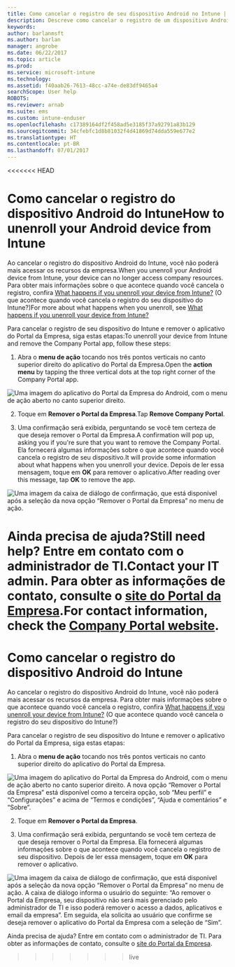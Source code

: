 ```yaml
---
title: Como cancelar o registro de seu dispositivo Android no Intune | Microsoft Docs
description: Descreve como cancelar o registro de um dispositivo Android do Intune
keywords: 
author: barlanmsft
ms.author: barlan
manager: angrobe
ms.date: 06/22/2017
ms.topic: article
ms.prod: 
ms.service: microsoft-intune
ms.technology: 
ms.assetid: f40aab26-7613-48cc-a74e-de83df9465a4
searchScope: User help
ROBOTS: 
ms.reviewer: arnab
ms.suite: ems
ms.custom: intune-enduser
ms.openlocfilehash: c17389164df2f458ad5e3185f37a92791a83b129
ms.sourcegitcommit: 34cfebfc1d8b81032f4d41869d74dda559e677e2
ms.translationtype: HT
ms.contentlocale: pt-BR
ms.lasthandoff: 07/01/2017
---
```

<<<<<<< HEAD
# <span data-ttu-id="ac2e2-103">Como cancelar o registro do dispositivo Android do Intune</span><span class="sxs-lookup"><span data-stu-id="ac2e2-103">How to unenroll your Android device from Intune</span></span>
<a id="how-to-unenroll-your-android-device-from-intune" class="xliff"></a>

<span data-ttu-id="ac2e2-104">Ao cancelar o registro do dispositivo Android do Intune, você não poderá mais acessar os recursos da empresa.</span><span class="sxs-lookup"><span data-stu-id="ac2e2-104">When you unenroll your Android device from Intune, your device can no longer access company resources.</span></span>  <span data-ttu-id="ac2e2-105">Para obter mais informações sobre o que acontece quando você cancela o registro, confira [What happens if you unenroll your device from Intune?](what-happens-if-you-unenroll-your-device-from-intune-android.md) (O que acontece quando você cancela o registro do seu dispositivo do Intune?)</span><span class="sxs-lookup"><span data-stu-id="ac2e2-105">For more about what happens when you unenroll, see [What happens if you unenroll your device from Intune?](what-happens-if-you-unenroll-your-device-from-intune-android.md)</span></span>

<span data-ttu-id="ac2e2-106">Para cancelar o registro de seu dispositivo do Intune e remover o aplicativo do Portal da Empresa, siga estas etapas:</span><span class="sxs-lookup"><span data-stu-id="ac2e2-106">To unenroll your device from Intune and remove the Company Portal app, follow these steps:</span></span>

1. <span data-ttu-id="ac2e2-107">Abra o **menu de ação** tocando nos três pontos verticais no canto superior direito do aplicativo do Portal da Empresa.</span><span class="sxs-lookup"><span data-stu-id="ac2e2-107">Open the **action menu** by tapping the three vertical dots at the top right corner of the Company Portal app.</span></span> 

  ![Uma imagem do aplicativo do Portal da Empresa do Android, com o menu de ação aberto no canto superior direito.](./media/android_remove_cp_menu_action_after_1705.png)

2. <span data-ttu-id="ac2e2-110">Toque em **Remover o Portal da Empresa**.</span><span class="sxs-lookup"><span data-stu-id="ac2e2-110">Tap **Remove Company Portal**.</span></span>

3. <span data-ttu-id="ac2e2-111">Uma confirmação será exibida, perguntando se você tem certeza de que deseja remover o Portal da Empresa.</span><span class="sxs-lookup"><span data-stu-id="ac2e2-111">A confirmation will pop up, asking you if you're sure that you want to remove the Company Portal.</span></span> <span data-ttu-id="ac2e2-112">Ela fornecerá algumas informações sobre o que acontece quando você cancela o registro de seu dispositivo.</span><span class="sxs-lookup"><span data-stu-id="ac2e2-112">It will provide some information about what happens when you unenroll your device.</span></span> <span data-ttu-id="ac2e2-113">Depois de ler essa mensagem, toque em **OK** para remover o aplicativo.</span><span class="sxs-lookup"><span data-stu-id="ac2e2-113">After reading over this message, tap **OK** to remove the app.</span></span> 

  ![Uma imagem da caixa de diálogo de confirmação, que está disponível após a seleção da nova opção “Remover o Portal da Empresa” no menu de ação.](./media/android_remove_cp_menu_confirmation_after_1705.png)

<span data-ttu-id="ac2e2-117">Ainda precisa de ajuda?</span><span class="sxs-lookup"><span data-stu-id="ac2e2-117">Still need help?</span></span> <span data-ttu-id="ac2e2-118">Entre em contato com o administrador de TI.</span><span class="sxs-lookup"><span data-stu-id="ac2e2-118">Contact your IT admin.</span></span> <span data-ttu-id="ac2e2-119">Para obter as informações de contato, consulte o [site do Portal da Empresa](http://portal.manage.microsoft.com).</span><span class="sxs-lookup"><span data-stu-id="ac2e2-119">For contact information, check the [Company Portal website](http://portal.manage.microsoft.com).</span></span>
=======
# Como cancelar o registro do dispositivo Android do Intune
<a id="how-to-unenroll-your-android-device-from-intune" class="xliff"></a>

Ao cancelar o registro do dispositivo Android do Intune, você não poderá mais acessar os recursos da empresa.  Para obter mais informações sobre o que acontece quando você cancela o registro, confira [What happens if you unenroll your device from Intune?](what-happens-if-you-unenroll-your-device-from-intune-android.md) (O que acontece quando você cancela o registro do seu dispositivo do Intune?)

Para cancelar o registro de seu dispositivo do Intune e remover o aplicativo do Portal da Empresa, siga estas etapas:

1. Abra o **menu de ação** tocando nos três pontos verticais no canto superior direito do aplicativo do Portal da Empresa. 

  ![Uma imagem do aplicativo do Portal da Empresa do Android, com o menu de ação aberto no canto superior direito. A nova opção “Remover o Portal da Empresa” está disponível como a terceira opção, sob “Meu perfil” e “Configurações” e acima de “Termos e condições”, “Ajuda e comentários” e “Sobre”.](./media/android_remove_cp_menu_action_after_1705.png)

2. Toque em **Remover o Portal da Empresa**.

3. Uma confirmação será exibida, perguntando se você tem certeza de que deseja remover o Portal da Empresa. Ela fornecerá algumas informações sobre o que acontece quando você cancela o registro de seu dispositivo. Depois de ler essa mensagem, toque em **OK** para remover o aplicativo. 

  ![Uma imagem da caixa de diálogo de confirmação, que está disponível após a seleção da nova opção “Remover o Portal da Empresa” no menu de ação. A caixa de diálogo informa o usuário do seguinte: “Ao remover o Portal da Empresa, seu dispositivo não será mais gerenciado pelo administrador de TI e isso poderá remover o acesso a dados, aplicativos e email da empresa”. Em seguida, ela solicita ao usuário que confirme se deseja remover o aplicativo do Portal da Empresa com a seleção de “Sim”.](./media/android_remove_cp_menu_confirmation_after_1705.png)

Ainda precisa de ajuda? Entre em contato com o administrador de TI. Para obter as informações de contato, consulte o [site do Portal da Empresa](http://portal.manage.microsoft.com).
>>>>>>> live
